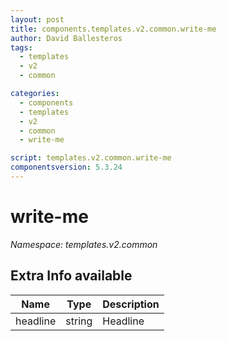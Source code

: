 ```yaml
---
layout: post
title: components.templates.v2.common.write-me
author: David Ballesteros
tags:
  - templates
  - v2
  - common

categories:
  - components
  - templates
  - v2
  - common
  - write-me

script: templates.v2.common.write-me
componentsversion: 5.3.24
---
```

# write-me

*Namespace: templates.v2.common*

## Extra Info available

| Name | Type | Description |
| --- | --- | --- |
| headline | string | Headline |